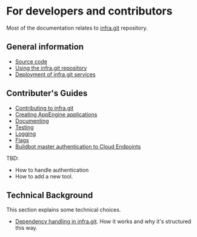 # For developers and contributors

Most of the documentation relates to
[infra.git](https://chromium.googlesource.com/infra/infra/+/master) repository.

## General information

*  [Source code](source.md)
*  [Using the infra.git repository](usage.md)
*  [Deployment of infra.git services](deployment.md)

## Contributer's Guides

*  [Contributing to infra.git](contributing.md)
*  [Creating AppEngine
   applications](../appengine/README.md#Creating-an-appengine-application)
*  [Documenting](documenting.md)
*  [Testing](testing.md)
*  [Logging](../infra_libs/logs/README.md)
*  [Flags](flags.md)
*  [Buildbot master authentication to Cloud Endpoints](master_auth.md)

TBD:

*  How to handle authentication
*  How to add a new tool.

## Technical Background

This section explains some technical choices.

*  [Dependency handling in infra.git](../bootstrap/README.md). How it works and
   why it's structured this way.
